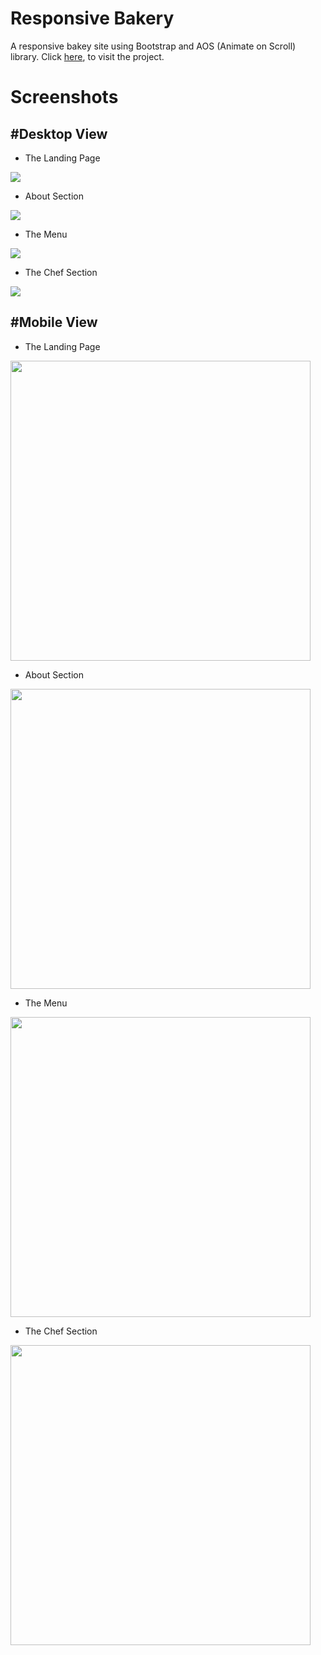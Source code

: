 # Responsive Bakery
A responsive bakey site using Bootstrap and AOS (Animate on Scroll) library.
Click [here](https://thisis-Shitanshu.github.io/responsive-bakery-website), to visit the project.

# Screenshots
## #Desktop View

- The Landing Page

![](./screenshots/desk-landing.png)

- About Section

![](./screenshots/desk-about.png)

- The Menu

![](./screenshots/desk-menu.png)

- The Chef Section

![](./screenshots/desk-chef.png)

## #Mobile View

- The Landing Page

<img src="./screenshots/441-landing.png" width="480px">

- About Section

<img src="./screenshots/441-about.png" width="480px">

- The Menu

<img src="./screenshots/441-menu.png" width="480px">

- The Chef Section

<img src="./screenshots/441-chef.png" width="480px">

